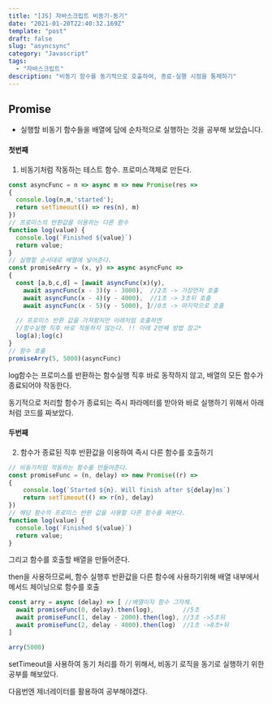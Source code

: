 ```yaml
---
title: "[JS] 자바스크립트 비동기-동기"
date: "2021-01-20T22:40:32.169Z"
template: "post"
draft: false
slug: "asyncsync"
category: "Javascript"
tags:
  - "자바스크립트"
description: "비동기 함수를 동기적으로 호출하여, 종료-실행 시점을 통제하기"
---
```

 ## Promise
 - 실행할 비동기 함수들을 배열에 담에 순차적으로 실행하는 것을 공부해 보았습니다.

#### 첫번째

1. 비동기처럼 작동하는 테스트 함수. 프로미스객체로 만든다.

``` javascript
const asyncFunc = n => async m => new Promise(res => 
{
  console.log(n,m,'started');
  return setTimeout(() => res(n), m)
})
// 프로미스의 반환값을 이용하는 다른 함수
function log(value) {
  console.log(`Finished ${value}`)
  return value;
}
// 실행할 순서대로 배열에 넣어준다.
const promiseArry = (x, y) => async asyncFunc =>
{
  const [a,b,c,d] = [await asyncFunc(x)(y), 
    await asyncFunc(x - 3)(y - 3000),  //2초 -> 가장먼저 호출
    await asyncFunc(x - 4)(y - 4000),  //1초 -> 3초뒤 호출
    await asyncFunc(x - 5)(y - 5000), ]//0초 -> 마지막으로 호출
  
  // 프로미스 반환 값을 가져왔지만 아래처럼 호출하면 
  //함수실행 직후 바로 작동하지 않는다. !! 아래 2번째 방법 참고*
  log(a);log(c)
}
// 함수 호출
promiseArry(5, 5000)(asyncFunc)

```

log함수는 프로미스를 반환하는 함수실행 직후 바로 동작하지 않고, 
배열의 모든 함수가 종료되어야 작동한다.

동기적으로 처리할 함수가 종료되는 즉시 파라메터를 받아와
바로 실행하기 위해서 아래처럼 코드를 짜보았다.


#### 두번째

2. 함수가 종료된 직후 반환값을 이용하여 즉시 다른 함수를 호출하기
``` javascript
// 비동기처럼 작동하는 함수를 만들어준다.
const promiseFunc = (n, delay) => new Promise((r) => 
{
    console.log(`Started ${n}. Will finish after ${delay}ms`)
    return setTimeout(() => r(n), delay)
})
// 해당 함수의 프로미스 반환 값을 사용할 다른 함수를 짜본다.
function log(value) {
  console.log(`Finished ${value}`)
  return value;
}
```

그리고 함수를 호출할 배열을 만들어준다.

then을 사용하므로써, 함수 실행후 반환값을 다른 함수에 사용하기위해
배열 내부에서 메서드 체이닝으로 함수를 호출
``` javascript
const arry = async (delay) => [ //배열이자 함수 그자체.
  await promiseFunc(0, delay).then(log),        //5초 
  await promiseFunc(1, delay - 2000).then(log), //3초 ->5초뒤
  await promiseFunc(2, delay - 4000).then(log)  //1초 ->8초+뒤
]

arry(5000)
```

setTimeout을 사용하여 동기 처리를 하기 위해서, 비동기 로직을 동기로 
실행하기 위한 공부를 해보았다.


다음번엔 제너레이터를 활용하여 공부해야겠다.